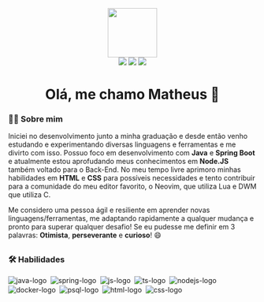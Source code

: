<div id="header" align="center">
  <img src="https://media.giphy.com/media/jdPMeyv9rn0hZHh8n9/giphy.gif" width="100"/>
  
  <div id="badges">
     <a href="https://www.linkedin.com/in/mathstylish" target="_blank"><img src="https://img.shields.io/badge/-LinkedIn-%230077B5?style=for-the-badge&logo=linkedin&logoColor=white" arget="_blank"></a>
    <a href = "mailto:math.dev.contato@gmail.com"><img src="https://img.shields.io/badge/Gmail-D14836?style=for-the-badge&logo=gmail&logoColor=white" target="_blank"></a>
      <a href="https://discord.gg/DcfM9zM3cv" target="_blank"><img src="https://img.shields.io/badge/Discord-7289DA?style=for-the-badge&logo=discord&logoColor=white" target="_blank"></a>
  </div>
  
  <img src="https://komarev.com/ghpvc/?username=mathstylish&style=flat-square&color=blue" alt="" />
  
  <h1> Olá, me chamo Matheus 👋</h1>
 
</div>

### 👨‍💻 Sobre mim
Iniciei no desenvolvimento junto a minha graduação e desde então venho estudando e experimentando diversas linguagens e ferramentas e me divirto com isso. Possuo foco em desenvolvimento com **Java** e **Spring Boot** e atualmente estou aprofudando meus conhecimentos em **Node.JS** também voltado para o Back-End. No meu tempo livre aprimoro minhas habilidades em **HTML** e **CSS** para possíveis necessidades e tento contribuir para a comunidade do meu editor favorito, o Neovim, que utiliza Lua e DWM que utiliza C.

Me considero uma pessoa ágil e resiliente em aprender novas linguagens/ferramentas, me adaptando rapidamente a qualquer mudança e pronto para superar qualquer desafio!
Se eu pudesse me definir em 3 palavras: **Otimista**, **perseverante** e **curioso**! 😄
##

### 🛠️ Habilidades
<div style="display: inline_block">
  <img href="https://www.java.com/" target="_blank" align="center" alt="java-logo" src="https://img.shields.io/badge/Java-ED8B00?style=for-the-badge&logo=openjdk&logoColor=white">&nbsp;
   <img href="https://spring.io/projects/spring-boot" target="_blank" align="center" alt="spring-logo" src="https://img.shields.io/badge/Spring-6DB33F?style=for-the-badge&logo=spring&logoColor=white" />&nbsp;
    <img href="https://developer.mozilla.org/pt-BR/docs/Web/JavaScript" target="_blank" align="center" alt="js-logo" src="https://img.shields.io/badge/JavaScript-F7DF1E?style=for-the-badge&logo=javascript&logoColor=black">&nbsp;
  <img href="https://www.typescriptlang.org/" target="_blank" align="center" alt="ts-logo" src="https://img.shields.io/badge/TypeScript-3178C6?style=for-the-badge&logo=typescript&logoColor=white">&nbsp;
  <img href="https://nodejs.org/en/about" target="_blank" align="center" alt="nodejs-logo" src="https://img.shields.io/badge/Node.js-339933?style=for-the-badge&logo=node.js&logoColor=white">&nbsp;
  <img href="https://www.docker.com/" target="_blank" align="center" alt="docker-logo" src="https://img.shields.io/badge/Docker-2496ED?style=for-the-badge&logo=docker&logoColor=white">&nbsp;
  <img href="https://www.postgresql.org/" target="_blank" align="center" alt="psql-logo" src="https://img.shields.io/badge/PostgreSQL-336791?style=for-the-badge&logo=PostgreSQL&logoColor=white">&nbsp;
      <img href="https://developer.mozilla.org/pt-BR/docs/Web/HTML" target="_blank" align="center" alt="html-logo" src="https://img.shields.io/badge/HTML5-E34F26?style=for-the-badge&logo=html5&logoColor=white">&nbsp;
    <img href="https://developer.mozilla.org/pt-BR/docs/Web/CSS" target="_blank" align="center" alt="css-logo" src="https://img.shields.io/badge/CSS3-1572B6?style=for-the-badge&logo=css3&logoColor=white">&nbsp;  
</div>


